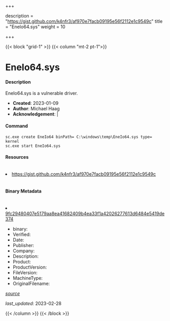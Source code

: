 +++

description = "https://gist.github.com/k4nfr3/af970e7facb09195e56f2112e1c9549c"
title = "EneIo64.sys"
weight = 10

+++


{{< block "grid-1" >}}
{{< column "mt-2 pt-1">}}


# EneIo64.sys

#### Description

EneIo64.sys is a vulnerable driver.

- **Created**: 2023-01-09
- **Author**: Michael Haag
- **Acknowledgement**:  | [](https://twitter.com/)

#### Command

```
sc.exe create EneIo64 binPath= C:\windows\temp\EneIo64.sys type= kernel
sc.exe start EneIo64.sys
```

#### Resources
<br>


<li><a href=" https://gist.github.com/k4nfr3/af970e7facb09195e56f2112e1c9549c"> https://gist.github.com/k4nfr3/af970e7facb09195e56f2112e1c9549c</a></li>


<br>


#### Binary Metadata
<br>



<li><a href="https://www.virustotal.com/gui/file/9fc29480407e5179aa8ea41682409b4ea33f1a42026277613d6484e5419de374">9fc29480407e5179aa8ea41682409b4ea33f1a42026277613d6484e5419de374</a></li>



- binary: 
- Verified: 
- Date: 
- Publisher: 
- Company: 
- Description: 
- Product: 
- ProductVersion: 
- FileVersion: 
- MachineType: 
- OriginalFilename: 

[*source*](https://github.com/magicsword-io/LOLDrivers/tree/main/yaml/eneio64.sys.yml)

*last_updated:* 2023-02-28


{{< /column >}}
{{< /block >}}

